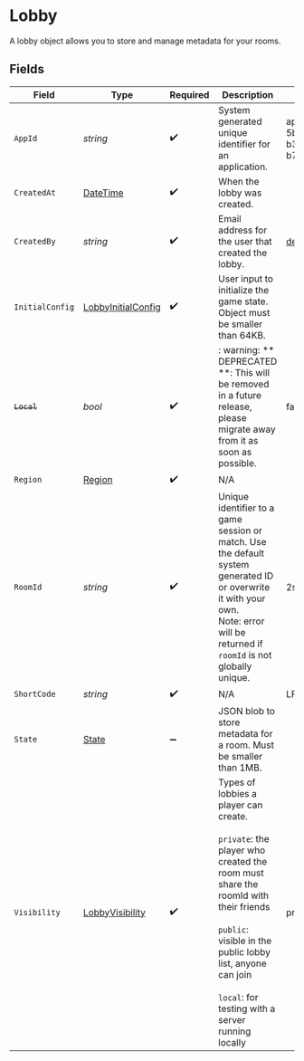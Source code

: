 # Lobby

A lobby object allows you to store and manage metadata for your rooms.


## Fields

| Field                                                                                                                                                                                                                                       | Type                                                                                                                                                                                                                                        | Required                                                                                                                                                                                                                                    | Description                                                                                                                                                                                                                                 | Example                                                                                                                                                                                                                                     |
| ------------------------------------------------------------------------------------------------------------------------------------------------------------------------------------------------------------------------------------------- | ------------------------------------------------------------------------------------------------------------------------------------------------------------------------------------------------------------------------------------------- | ------------------------------------------------------------------------------------------------------------------------------------------------------------------------------------------------------------------------------------------- | ------------------------------------------------------------------------------------------------------------------------------------------------------------------------------------------------------------------------------------------- | ------------------------------------------------------------------------------------------------------------------------------------------------------------------------------------------------------------------------------------------- |
| `AppId`                                                                                                                                                                                                                                     | *string*                                                                                                                                                                                                                                    | :heavy_check_mark:                                                                                                                                                                                                                          | System generated unique identifier for an application.                                                                                                                                                                                      | app-af469a92-5b45-4565-b3c4-b79878de67d2                                                                                                                                                                                                    |
| `CreatedAt`                                                                                                                                                                                                                                 | [DateTime](https://learn.microsoft.com/en-us/dotnet/api/system.datetime?view=net-5.0)                                                                                                                                                       | :heavy_check_mark:                                                                                                                                                                                                                          | When the lobby was created.                                                                                                                                                                                                                 |                                                                                                                                                                                                                                             |
| `CreatedBy`                                                                                                                                                                                                                                 | *string*                                                                                                                                                                                                                                    | :heavy_check_mark:                                                                                                                                                                                                                          | Email address for the user that created the lobby.                                                                                                                                                                                          | dev@hathora.dev                                                                                                                                                                                                                             |
| `InitialConfig`                                                                                                                                                                                                                             | [LobbyInitialConfig](../../models/shared/LobbyInitialConfig.md)                                                                                                                                                                             | :heavy_check_mark:                                                                                                                                                                                                                          | User input to initialize the game state. Object must be smaller than 64KB.                                                                                                                                                                  |                                                                                                                                                                                                                                             |
| ~~`Local`~~                                                                                                                                                                                                                                 | *bool*                                                                                                                                                                                                                                      | :heavy_check_mark:                                                                                                                                                                                                                          | : warning: ** DEPRECATED **: This will be removed in a future release, please migrate away from it as soon as possible.                                                                                                                     | false                                                                                                                                                                                                                                       |
| `Region`                                                                                                                                                                                                                                    | [Region](../../models/shared/Region.md)                                                                                                                                                                                                     | :heavy_check_mark:                                                                                                                                                                                                                          | N/A                                                                                                                                                                                                                                         |                                                                                                                                                                                                                                             |
| `RoomId`                                                                                                                                                                                                                                    | *string*                                                                                                                                                                                                                                    | :heavy_check_mark:                                                                                                                                                                                                                          | Unique identifier to a game session or match. Use the default system generated ID or overwrite it with your own.<br/>Note: error will be returned if `roomId` is not globally unique.                                                       | 2swovpy1fnunu                                                                                                                                                                                                                               |
| `ShortCode`                                                                                                                                                                                                                                 | *string*                                                                                                                                                                                                                                    | :heavy_check_mark:                                                                                                                                                                                                                          | N/A                                                                                                                                                                                                                                         | LFG4                                                                                                                                                                                                                                        |
| `State`                                                                                                                                                                                                                                     | [State](../../models/shared/State.md)                                                                                                                                                                                                       | :heavy_minus_sign:                                                                                                                                                                                                                          | JSON blob to store metadata for a room. Must be smaller than 1MB.                                                                                                                                                                           |                                                                                                                                                                                                                                             |
| `Visibility`                                                                                                                                                                                                                                | [LobbyVisibility](../../models/shared/LobbyVisibility.md)                                                                                                                                                                                   | :heavy_check_mark:                                                                                                                                                                                                                          | Types of lobbies a player can create.<br/><br/>`private`: the player who created the room must share the roomId with their friends<br/><br/>`public`: visible in the public lobby list, anyone can join<br/><br/>`local`: for testing with a server running locally | private                                                                                                                                                                                                                                     |